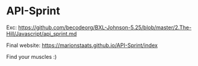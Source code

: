 # API-Sprint

Exc: https://github.com/becodeorg/BXL-Johnson-5.25/blob/master/2.The-Hill/Javascript/api_sprint.md

Final website: https://marionstaats.github.io/API-Sprint/index

Find your muscles :)
